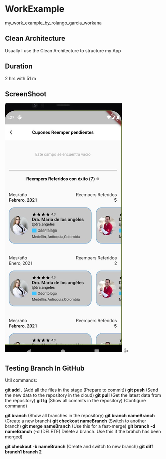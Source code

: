 # WorkExample

my_work_example_by_rolango_garcia_workana

## Clean Architecture

Usually I use the Clean Architecture to structure my App

## Duration

2 hrs with 51 m 


## ScreenShoot

![alt text](assets/example.jpg) :thumbsup:


## Testing Branch In GitHub

Util commands:

**git add .** (Add all the files in the stage (Prepare to commit))
**git push** (Send the new data to the repository in the cloud)
**git pull** (Get the latest data from the repository)
**git lg** (Show all commits in the repository) (Configure command)

**git branch** (Show all branches in the repository)
**git branch nameBranch** (Create a new branch)
**git checkout nameBranch** (Switch to another branch)
**git merge nameBranch** (Use this for a fast-merge) 
**git branch -d nameBranch** (-d (DELETE) Delete a branch. Use this if the brahch has been merged)

**git checkout -b nameBranch** (Create and switch to new branch)
**git diff branch1 branch 2**



